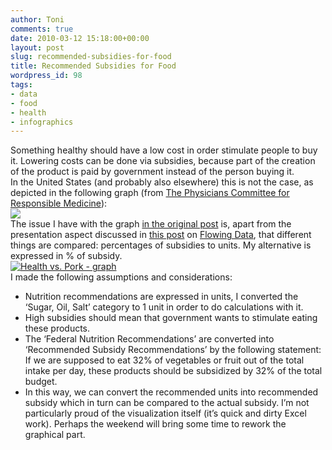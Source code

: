 ```yaml
---
author: Toni
comments: true
date: 2010-03-12 15:18:00+00:00
layout: post
slug: recommended-subsidies-for-food
title: Recommended Subsidies for Food
wordpress_id: 98
tags:
- data
- food
- health
- infographics
---
```


Something healthy should have a low cost in order stimulate people to buy it. Lowering costs can be done via subsidies, because part of the creation of the product is paid by government instead of the person buying it.  
In the United States (and probably also elsewhere) this is not the case, as depicted in the following graph (from [The Physicians Committee for Responsible Medicine](http://www.pcrm.org/magazine/gm07autumn/health_pork.html)):  
![](http://www.pcrm.org/magazine/gm07autumn/images/pyramid.jpg)  
The issue I have with the graph [in the original post](http://www.pcrm.org/magazine/gm07autumn/health_pork.html) is, apart from the presentation aspect discussed in [this post](http://flowingdata.com/2010/03/12/challenge-lets-do-something-with-these-3-d-pyramids/) on [Flowing Data](http://flowingdata.com/), that different things are compared: percentages of subsidies to units. My alternative is expressed in % of subsidy.  
[![Health vs. Pork - graph](http://lh5.ggpht.com/_BQpPXr1uJkU/S5pMiOTGucI/AAAAAAAAEUw/yKaw5GTNYgM/Health%20vs.%20Pork%20-%20graph_thumb%5B12%5D.jpg?imgmax=800)](http://lh3.ggpht.com/_BQpPXr1uJkU/S5pMhsbqIUI/AAAAAAAAEUs/p5gMnaswtm0/s1600-h/Health%20vs.%20Pork%20-%20graph%5B20%5D.jpg)  
I made the following assumptions and considerations:  


  * Nutrition recommendations are expressed in units, I converted the ‘Sugar, Oil, Salt’ category to 1 unit in order to do calculations with it.
  * High subsidies should mean that government wants to stimulate eating these products.
  * The ‘Federal Nutrition Recommendations’ are converted into ‘Recommended Subsidy Recommendations’ by the following statement: If we are supposed to eat 32% of vegetables or fruit out of the total intake per day, these products should be subsidized by 32% of the total budget.
  * In this way, we can convert the recommended units into recommended subsidy which in turn can be compared to the actual subsidy.
I’m not particularly proud of the visualization itself (it’s quick and dirty Excel work). Perhaps the weekend will bring some time to rework the graphical part.
